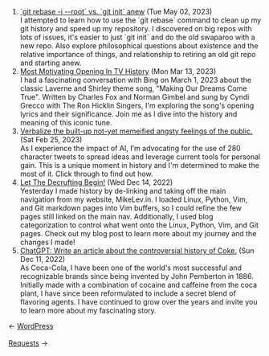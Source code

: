 <ol>
<li><a href="/blog/git-rebase-i-root-vs-git-init-anew/">`git rebase -i --root` vs. `git init` anew</a> (Tue May 02, 2023)
<br/>I attempted to learn how to use the `git rebase` command to clean up my git history and speed up my repository. I discovered on big repos with lots of issues, it's easier to just `git init` and do the old swaparoo with a new repo. Also explore philosophical questions about existence and the relative importance of things, and relationship to retiring an old git repo and starting anew.</li>
<li><a href="/blog/most-motivating-opening-in-tv-history/">Most Motivating Opening In TV History</a> (Mon Mar 13, 2023)
<br/>I had a fascinating conversation with Bing on March 1, 2023 about the classic Laverne and Shirley theme song, "Making Our Dreams Come True". Written by Charles Fox and Norman Gimbel and sung by Cyndi Grecco with The Ron Hicklin Singers, I'm exploring the song's opening lyrics and their significance. Join me as I dive into the history and meaning of this iconic tune.</li>
<li><a href="/blog/verbalize-the-built-up-not-yet-memeified-angsty-feelings-of-the-public/">Verbalize the built-up not-yet memeified angsty feelings of the public.</a> (Sat Feb 25, 2023)
<br/>As I experience the impact of AI, I'm advocating for the use of 280 character tweets to spread ideas and leverage current tools for personal gain. This is a unique moment in history and I'm determined to make the most of it. Click through to find out how.</li>
<li><a href="/blog/let-the-decrufting-begin/">Let The Decrufting Begin!</a> (Wed Dec 14, 2022)
<br/>Yesterday I made history by de-linking and taking off the main navigation from my website, MikeLev.in. I loaded Linux, Python, Vim, and Git markdown pages into Vim buffers, so I could refine the few pages still linked on the main nav. Additionally, I used blog categorization to control what went onto the Linux, Python, Vim, and Git pages. Check out my blog post to learn more about my journey and the changes I made!</li>
<li><a href="/blog/chatgpt-write-an-article-about-the-controversial-history-of-coke/">ChatGPT: Write an article about the controversial history of Coke.</a> (Sun Dec 11, 2022)
<br/>As Coca-Cola, I have been one of the world's most successful and recognizable brands since being invented by John Pemberton in 1886. Initially made with a combination of cocaine and caffeine from the coca plant, I have since been reformulated to include a secret blend of flavoring agents. I have continued to grow over the years and invite you to learn more about my fascinating story.</li>
</ol>
<div class="arrow-links"><div class="post-nav-prev"><span class="arrow">&larr;&nbsp;</span><a href="/wordpress/">WordPress</a></div> &nbsp; <div class="post-nav-next"><a href="/request/">Requests</a><span class="arrow">&nbsp;&rarr;</span></div></div>